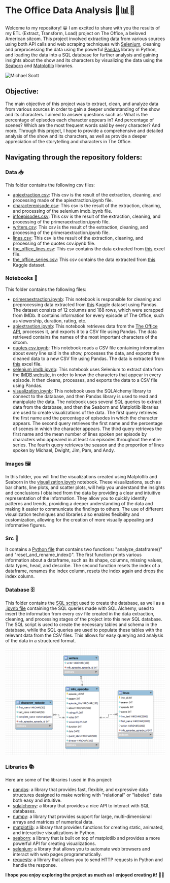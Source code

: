 # The Office Data Analysis 💼📊🚀

Welcome to my repository! 😀 I am excited to share with you the results of my ETL (Extract, Transform, Load) project on The Office, a beloved American sitcom. This project involved extracting data from various sources using both API calls and web scraping techniques with <a href='https://www.selenium.dev/'>Selenium</a>, cleaning and preprocessing the data using the powerful <a href='https://pandas.pydata.org/'>Pandas</a> library in Python, and loading the data into a SQL database for further analysis and gaining insights about the show and its characters by visualizing the data using the <a href='https://seaborn.pydata.org/'>Seaborn</a> and <a href='https://matplotlib.org/stable/index.html'>Matplotlib</a> libraries.

<img src="https://cdn.wallpapersafari.com/86/33/SRW65J.jpg" alt="Michael Scott">


## Objective:
The main objective of this project was to extract, clean, and analyze data from various sources in order to gain a deeper understanding of the show and its characters. I aimed to answer questions such as: What is the percentage of episodes each character appears in? And percentage of scenes? Which are the most frequent words said by every character? And more. Through this project, I hope to provide a comprehensive and detailed analysis of the show and its characters, as well as provide a deeper appreciation of the storytelling and characters in The Office.

## Navigating through the repository folders:

### Data 📥
This folder contains the following csv files:
- <a href="https://github.com/pauclaret/etl-project/blob/main/data/apiextraction.csv">apiextraction.csv</a>: This csv is the result of the extraction, cleaning, and processing made of the apiextraction.ipynb file.
- <a href="https://github.com/pauclaret/etl-project/blob/main/data/charactersepisode.csv">characterepisode.csv</a>: This csv is the result of the extraction, cleaning, and processing of the selenium imdb.ipynb file.
- <a href="https://github.com/pauclaret/etl-project/blob/main/data/infoepisodes.csv">infoepisodes.csv</a>: This csv is the result of the extraction, cleaning, and processing of the primeraextraction.ipynb file.
- <a href="https://github.com/pauclaret/etl-project/blob/main/data/writers.csv">writers.csv</a>: This csv is the result of the extraction, cleaning, and processing of the primeraextraction.ipynb file.
- <a href="https://github.com/pauclaret/etl-project/blob/main/data/lines.csv">lines.csv</a>: This csv is the result of the extraction, cleaning, and processing of the quotes csv.ipynb file.
- <a href="https://github.com/pauclaret/etl-project/blob/main/data/the_office_lines.csv">the_office_lines.csv</a>: This csv contains the data extracted from <a href="https://docs.google.com/spreadsheets/d/18wS5AAwOh8QO95RwHLS95POmSNKA2jjzdt0phrxeAE0/edit#gid=747974534">this</a> excel file.
- <a href="https://github.com/pauclaret/etl-project/blob/main/data/the_office_series.csv">the_office_series.csv</a>: This csv contains the data extracted from <a href="https://www.kaggle.com/datasets/nehaprabhavalkar/the-office-dataset">this</a> Kaggle dataset.



### Notebooks 📝
This folder contains the following files:

- <a href="https://github.com/pauclaret/etl-project/blob/main/notebooks/primeraextraction.ipynb">primeraextraction.ipynb</a>: This notebook is responsible for cleaning and preprocessing data extracted from <a href="https://www.kaggle.com/datasets/nehaprabhavalkar/the-office-dataset">this</a> Kaggle dataset using Pandas. The dataset consists of 12 columns and 188 rows, which were scrapped from IMDb. It contains information for every episode of The Office, such as viewership, duration, rating, etc.
- <a href="https://github.com/pauclaret/etl-project/blob/main/notebooks/apiextraction.ipynb">apiextraxtion.ipynb</a>: This notebook retrieves data from the <a href="https://officeapi.dev/api/characters/">The Office API</a>, processes it, and exports it to a CSV file using Pandas. The data retrieved contains the names of the most important characters of the sitcom.
- <a href="https://github.com/pauclaret/etl-project/blob/main/notebooks/quotes%20csv.ipynb">quotes csv.ipynb</a>: This notebook reads a CSV file containing information about every line said in the show, processes the data, and exports the cleaned data to a new CSV file using Pandas. The data is extracted from <a href="https://docs.google.com/spreadsheets/d/18wS5AAwOh8QO95RwHLS95POmSNKA2jjzdt0phrxeAE0/edit#gid=747974534">this</a> excel file.
- <a href="https://github.com/pauclaret/etl-project/blob/main/notebooks/selenium%20imdb.ipynb">selenium imdb.ipynb</a>: This notebook uses Selenium to extract data from the <a href="https://www.imdb.com/title/tt0386676/?ref_=nv_sr_srsg_0">IMDB website</a>, in order to know the characters that appear in every episode. It then cleans, processes, and exports the data to a CSV file using Pandas.
- <a href="https://github.com/pauclaret/etl-project/blob/main/notebooks/visualization.ipynb">visualization.ipynb</a>: This notebook uses the SQLAlchemy library to connect to the database, and then Pandas library is used to read and manipulate the data. The notebook uses several SQL queries to extract data from the database, and then the Seaborn and Matplotlib libraries are used to create visualizations of the data. The first query retrieves the first name and the percentage of episodes in which the character appears. The second query retrieves the first name and the percentage of scenes in which the character appears. The third query retrieves the first name and the mean number of lines spoken per episode by characters who appeared in at least six episodes throughout the entire series. The fourth query retrieves the season and the proportion of lines spoken by Michael, Dwight, Jim, Pam, and Andy.

### Images 🖼️
In this folder, you will find the visualizations created using Matplotlib and Seaborn in the <a href="https://github.com/pauclaret/etl-project/blob/main/notebooks/visualization.ipynb">visualization.ipynb</a> notebook. These visualizations, such as bar charts, line plots, and scatter plots, will help you understand the insights and conclusions I obtained from the data by providing a clear and intuitive representation of the information. They allow you to quickly identify patterns and trends, providing a deeper understanding of the data and making it easier to communicate the findings to others. The use of different visualization techniques and libraries also enables flexibility and customization, allowing for the creation of more visually appealing and informative figures.

### Src 🔧
 It contains a <a href="https://github.com/pauclaret/etl-project/blob/main/src/support.py">Python file</a> that contains two functions: "analyze_dataframe()" and "reset_and_rename_index()". The first function prints various information about a dataframe, such as its shape, columns, missing values, data types, head, and describe. The second function resets the index of a dataframe, renames the index column, resets the index again and drops the index column.

### Database 🗄️
This folder contains the <a href="https://github.com/pauclaret/etl-project/blob/main/database/scriptsql.sql">SQL script</a> used to create the database, as well as a <a href="https://github.com/pauclaret/etl-project/blob/main/database/alchemy.ipynb">.ipynb file</a> containing the SQL queries made with SQL Alchemy, used to insert the information from every csv file created in the data extraction, cleaning, and processing stages of the project into this new SQL database. The SQL script is used to create the necessary tables and schema in the database, while the SQL queries are used to populate these tables with the relevant data from the CSV files. This allows for easy querying and analysis of the data in a structured format.

 <img src="images/sql.png">

### Libraries 📚
Here are some of the libraries I used in this project:
- <a href="https://pandas.pydata.org/">pandas</a>: a library that provides fast, flexible, and expressive data structures designed to make working with "relational" or "labeled" data both easy and intuitive.
- <a href="https://www.sqlalchemy.org/">sqlalchemy</a>: a library that provides a nice API to interact with SQL databases.
- <a href="https://numpy.org/">numpy</a>: a library that provides support for large, multi-dimensional arrays and matrices of numerical data.
- <a href="https://matplotlib.org/stable/index.html">matplotlib</a>: a library that provides functions for creating static, animated, and interactive visualizations in Python.
- <a href="https://seaborn.pydata.org/">seaborn</a>: a library that is built on top of matplotlib and provides a more powerful API for creating visualizations.
- <a href="https://www.selenium.dev/documentation/en/">selenium</a>: a library that allows you to automate web browsers and interact with web pages programmatically.
- <a href="https://requests.readthedocs.io/en/master/">requests</a>: a library that allows you to send HTTP requests in Python and handle the response.



<strong>I hope you enjoy exploring the project as much as I enjoyed creating it!</strong> 🧑‍💻
